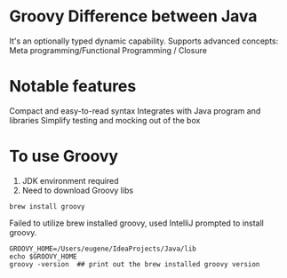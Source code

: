 # Groovy Difference between Java

It's an optionally typed dynamic capability.
Supports advanced concepts: Meta programming/Functional Programming / Closure

# Notable features

Compact and easy-to-read syntax
Integrates with Java program and libraries
Simplify testing and mocking out of the box

# To use Groovy

1. JDK environment required
2. Need to download Groovy libs

```shell
brew install groovy
```

Failed to utilize brew installed groovy, used IntelliJ prompted to install groovy.

```shell
GROOVY_HOME=/Users/eugene/IdeaProjects/Java/lib
echo $GROOVY_HOME
groovy -version  ## print out the brew installed groovy version
```